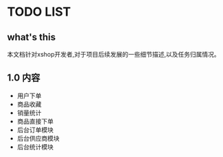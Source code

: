 # TODO LIST

## what's this
本文档针对xshop开发者,对于项目后续发展的一些细节描述,以及任务归属情况。



## 1.0 内容
- 用户下单
- 商品收藏
- 销量统计
- 商品直接下单
- 后台订单模块
- 后台供应商模块
- 后台统计模块
